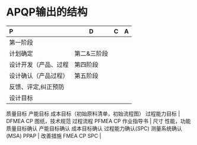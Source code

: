# APQP输出的结构

| P                                                            | D                                              | C                                                            | A                           |
| :----------------------------------------------------------- | ---------------------------------------------- | ------------------------------------------------------------ | --------------------------- |
| 第一阶段
计划确定                                             | 第二&三阶段
设计开发（产品、过程                | 第四阶段
设计确认（产品过程）                                 | 第五阶段
反馈、评定,纠正预防 |
| 设计目标
质量目标
产能目标
成本目标（初始原料清单，初始流程图）
过程能力目标 | DFMEA
CP
图纸，技术规范
过程流程
PFMEA
CP
作业指导书 | 尺寸
性能，功能
质量目标确认
产能目标确认
成本目标确认
过程能力确认(SPC) 
测量系统确认 (MSA)  PPAP | 改善措施
FMEA
CP
SPC           |

